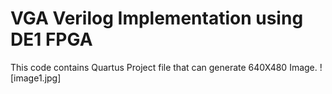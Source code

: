 # VGA Verilog Implementation using DE1 FPGA

This code contains Quartus Project file that can generate 640X480 Image.
![image1.jpg]
